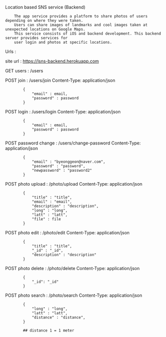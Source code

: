 
Location based SNS service (Backend)
        
        The app service provides a platform to share photos of users depending on where they were taken. 
        Users can share images of landmarks and cool images taken at unexpected locations on Google Maps. 
        This service consists of iOS and backend development. This backend server provides services for 
        user login and photos at specific locations.
        
        
Urls :

site url : https://lsns-backend.herokuapp.com

GET users : /users

POST join : /users/join
            Content-Type: application/json

            {
                "email" : email,
                "password" : password
            }

POST login : /users/login
            Content-Type: application/json

            {
                "email" : email,
                "password" : password
            }

POST password change : /users/change-password
            Content-Type: application/json

            {
                "email" : "byeonggeon@naver.com",
                "password" : "password",
                "newpassword" : "password2"
            }



POST photo upload : /photo/upload
            Content-Type: application/json

            {
                "title" : "title",
                "email" : "email",
                "description" : "description",
                "long" : "long",
                "latt" : "latt",
                "file" : file
            }

POST photo edit : /photo/edit
            Content-Type: application/json

            {
                "title" : "title",
                "_id" : "_id",
                "description" : "description"
            }

POST photo delete : /photo/delete
            Content-Type: application/json

            {
                "_id": "_id"
            }

POST photo search : /photo/search
            Content-Type: application/json

            {
                "long" : "long",
                "latt" : "latt",
                "distance" : "distance",
            }

            ## distance 1 = 1 meter
      


